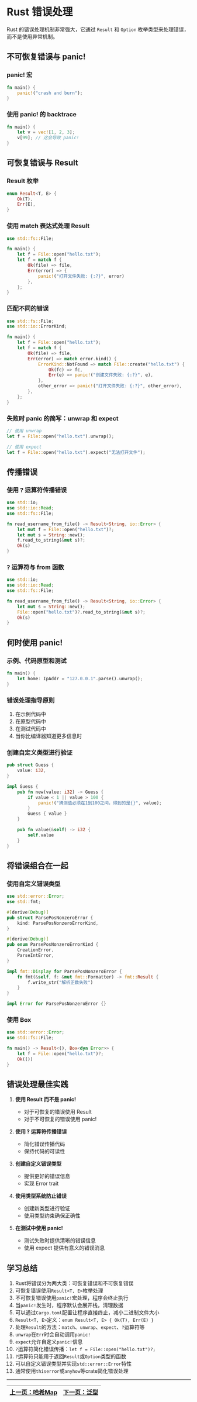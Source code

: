 # Rust 错误处理

Rust 的错误处理机制非常强大，它通过 `Result` 和 `Option` 枚举类型来处理错误，而不是使用异常机制。

## 不可恢复错误与 panic!

### panic! 宏

```rust
fn main() {
    panic!("crash and burn");
}
```

### 使用 panic! 的 backtrace

```rust
fn main() {
    let v = vec![1, 2, 3];
    v[99]; // 这会导致 panic!
}
```

## 可恢复错误与 Result

### Result 枚举

```rust
enum Result<T, E> {
    Ok(T),
    Err(E),
}
```

### 使用 match 表达式处理 Result

```rust
use std::fs::File;

fn main() {
    let f = File::open("hello.txt");
    let f = match f {
        Ok(file) => file,
        Err(error) => {
            panic!("打开文件失败: {:?}", error)
        },
    };
}
```

### 匹配不同的错误

```rust
use std::fs::File;
use std::io::ErrorKind;

fn main() {
    let f = File::open("hello.txt");
    let f = match f {
        Ok(file) => file,
        Err(error) => match error.kind() {
            ErrorKind::NotFound => match File::create("hello.txt") {
                Ok(fc) => fc,
                Err(e) => panic!("创建文件失败: {:?}", e),
            },
            other_error => panic!("打开文件失败: {:?}", other_error),
        },
    };
}
```

### 失败时 panic 的简写：unwrap 和 expect

```rust
// 使用 unwrap
let f = File::open("hello.txt").unwrap();

// 使用 expect
let f = File::open("hello.txt").expect("无法打开文件");
```

## 传播错误

### 使用 ? 运算符传播错误

```rust
use std::io;
use std::io::Read;
use std::fs::File;

fn read_username_from_file() -> Result<String, io::Error> {
    let mut f = File::open("hello.txt")?;
    let mut s = String::new();
    f.read_to_string(&mut s)?;
    Ok(s)
}
```

### ? 运算符与 from 函数

```rust
use std::io;
use std::io::Read;
use std::fs::File;

fn read_username_from_file() -> Result<String, io::Error> {
    let mut s = String::new();
    File::open("hello.txt")?.read_to_string(&mut s)?;
    Ok(s)
}
```

## 何时使用 panic!

### 示例、代码原型和测试

```rust
fn main() {
    let home: IpAddr = "127.0.0.1".parse().unwrap();
}
```

### 错误处理指导原则

1. 在示例代码中
2. 在原型代码中
3. 在测试代码中
4. 当你比编译器知道更多信息时

### 创建自定义类型进行验证

```rust
pub struct Guess {
    value: i32,
}

impl Guess {
    pub fn new(value: i32) -> Guess {
        if value < 1 || value > 100 {
            panic!("猜测值必须在1到100之间，得到的是{}", value);
        }
        Guess { value }
    }

    pub fn value(&self) -> i32 {
        self.value
    }
}
```

## 将错误组合在一起

### 使用自定义错误类型

```rust
use std::error::Error;
use std::fmt;

#[derive(Debug)]
pub struct ParsePosNonzeroError {
    kind: ParsePosNonzeroErrorKind,
}

#[derive(Debug)]
pub enum ParsePosNonzeroErrorKind {
    CreationError,
    ParseIntError,
}

impl fmt::Display for ParsePosNonzeroError {
    fn fmt(&self, f: &mut fmt::Formatter) -> fmt::Result {
        f.write_str("解析正数失败")
    }
}

impl Error for ParsePosNonzeroError {}
```

### 使用 Box<dyn Error>

```rust
use std::error::Error;
use std::fs::File;

fn main() -> Result<(), Box<dyn Error>> {
    let f = File::open("hello.txt")?;
    Ok(())
}
```

## 错误处理最佳实践

1. **使用 Result 而不是 panic!**
   - 对于可恢复的错误使用 Result
   - 对于不可恢复的错误使用 panic!

2. **使用 ? 运算符传播错误**
   - 简化错误传播代码
   - 保持代码的可读性

3. **创建自定义错误类型**
   - 提供更好的错误信息
   - 实现 Error trait

4. **使用类型系统防止错误**
   - 创建新类型进行验证
   - 使用类型约束确保正确性

5. **在测试中使用 panic!**
   - 测试失败时提供清晰的错误信息
   - 使用 expect 提供有意义的错误消息 
## 学习总结

1. Rust将错误分为两大类：可恢复错误和不可恢复错误
2. 可恢复错误使用`Result<T, E>`枚举处理
3. 不可恢复错误使用`panic!`宏处理，程序会终止执行
4. 当`panic!`发生时，程序默认会展开栈，清理数据
5. 可以通过`Cargo.toml`配置让程序直接终止，减小二进制文件大小
6. `Result<T, E>`定义：`enum Result<T, E> { Ok(T), Err(E) }`
7. 处理`Result`的方法：`match`、`unwrap`、`expect`、`?`运算符等
8. `unwrap`在`Err`时会自动调用`panic!`
9. `expect`允许自定义`panic!`信息
10. `?`运算符简化错误传播：`let f = File::open("hello.txt")?;`
11. `?`运算符只能用于返回`Result`或`Option`类型的函数
12. 可以自定义错误类型并实现`std::error::Error`特性
13. 通常使用`thiserror`或`anyhow`等crate简化错误处理 

---

| [上一页：哈希Map](../23_hashMap/23_hashMap.md) | [下一页：泛型](../25_generic/25_generic.md) |
|------------------------|------------------------|